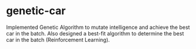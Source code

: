 # genetic-car
Implemented Genetic Algorithm to mutate intelligence and achieve the best car in the batch. Also designed a best-fit algorithm to determine the best car in the batch (Reinforcement Learning).

